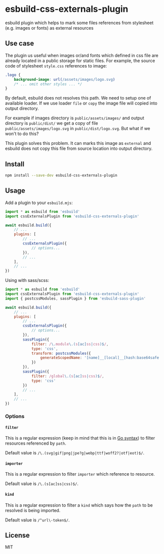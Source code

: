 # esbuild-css-externals-plugin

esbuild plugin which helps to mark some files references from stylesheet (e.g. images or fonts) as external resources

## Use case

The plugin us useful when images or/and fonts which defined in css file are already located
in a public storage for static files. For example, the source code of stylesheet `style.css`
references to image:

```css
.logo {
    background-image: url(/assets/images/logo.svg)
    /* ... omit other styles ... */
}
```

By default, esbuild does not resolves this path. We need to setup one of available loader.
If we use loader `file` or `copy` the image file will copied into output directory.

For example if images directory is `public/assets/images/` and output directory is `public/dist/`
we get a copy of file `public/assets/images/logo.svg` in `public/dist/logo.svg`.
But what if we won't to do this?

This plugin solves this problem. It can marks this image as `external` and esbuild does not
copy this file from source location into output directory.

## Install

```sh
npm install --save-dev esbuild-css-externals-plugin
```

## Usage

Add a plugin to your `esbuild.mjs`:

```js
import * as esbuild from 'esbuild'
import cssExternalsPlugin from 'esbuild-css-externals-plugin'

await esbuild.build({
    // ...
    plugins: [
        // ...
        cssExternalsPlugin({
            // options...
        }),
        // ...
    ],
    // ...
})
```

Using with sass/scss:

```js
import * as esbuild from 'esbuild'
import cssExternalsPlugin from 'esbuild-css-externals-plugin'
import { postcssModules, sassPlugin } from 'esbuild-sass-plugin'

await esbuild.build({
    // ...
    plugins: [
        // ...
        cssExternalsPlugin({
            // options...
        }),
        sassPlugin({
            filter: /\.module\.(s[ac]ss|css)$/,
            type: 'css',
            transform: postcssModules({
                generateScopedName: '[name]__[local]__[hash:base64safe:5]'
            })
        }),
        sassPlugin({
            filter: /global\.(s[ac]ss|css)$/,
            type: 'css'
        })
        // ...
    ],
    // ...
})
```

### Options

#### `filter`

This is a regular expression (keep in mind that this is in [Go syntax](https://pkg.go.dev/regexp/syntax)) to filter resources referenced by `path`.

Default value is `/\.(svg|gif|png|jpe?g|webp|ttf|woff2?|otf|eot)$/`.

#### `importer`

This is a regular expression to filter `importer` which reference to resource.

Default value is `/\.(s[ac]ss|css)$/`.

#### `kind`

This is a regular expression to filter a `kind` which says how the `path` to be resolved is being imported.

Default value is `/^url\-token$/`.

## License

MIT
